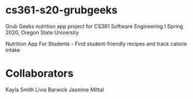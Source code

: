 # cs361-s20-grubgeeks
Grub Geeks nutrition app project for CS361 Software Engineering I Spring 2020, Oregon State University

Nutrition App For Students - Find student-friendly recipes and track calorie intake

# Collaborators
Kayla Smith
Livia Barwick
Jasmine Mittal

